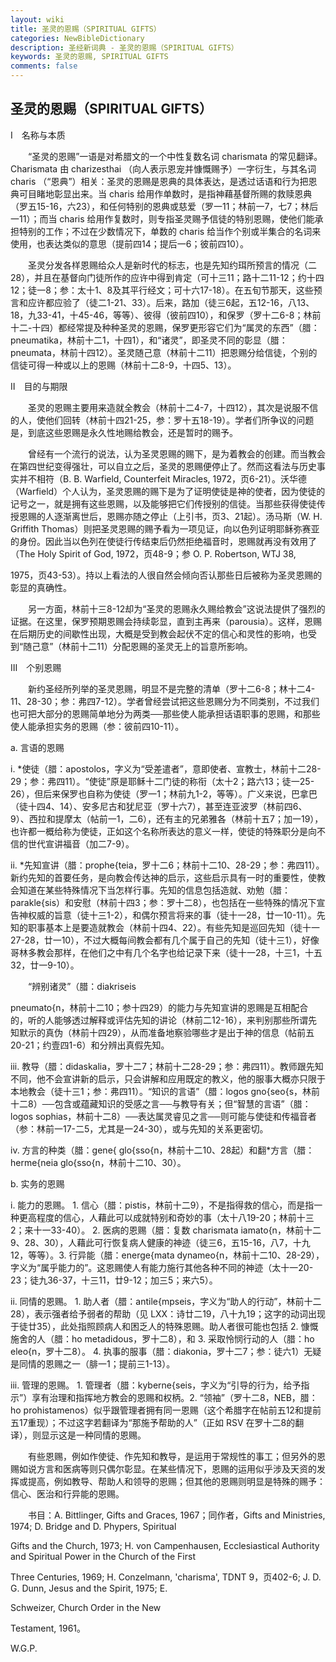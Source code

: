 ```yaml
---
layout: wiki
title: 圣灵的恩赐（SPIRITUAL GIFTS）
categories: NewBibleDictionary
description: 圣经新词典 - 圣灵的恩赐（SPIRITUAL GIFTS）
keywords: 圣灵的恩赐, SPIRITUAL GIFTS
comments: false
---
```


## 圣灵的恩赐（SPIRITUAL GIFTS）

Ⅰ　名称与本质

　　“圣灵的恩赐”一语是对希腊文的一个中性复数名词 charismata 的常见翻译。Charismata 由 charizesthai （向人表示恩宠并慷慨赐予）一字衍生，与其名词 charis （“恩典”）相关：圣灵的恩赐是恩典的具体表达，是透过话语和行为把恩典可目睹地彰显出来。当 charis 给用作单数时，是指神藉基督所赐的救赎恩典（罗五15-16，六23），和任何特别的恩典或慈爱（罗一11；林前一7，七7；林后一11）；而当 charis 给用作复数时，则专指圣灵赐予信徒的特别恩赐，使他们能承担特别的工作；不过在少数情况下，单数的 charis 给当作个别或半集合的名词来使用，也表达类似的意思（提前四14；提后一6；彼前四10）。

　　圣灵分发各样恩赐给众人是新时代的标志，也是先知约珥所预言的情况（二28），并且在基督向门徒所作的应许中得到肯定（可十三11；路十二11-12；约十四12；徒一8；参：太十1、8及其平行经文；可十六17-18）。在五旬节那天，这些预言和应许都应验了（徒二1-21、33）。后来，路加（徒三6起，五12-16，八13、18，九33-41，十45-46，等等）、彼得（彼前四10），和保罗（罗十二6-8；林前十二-十四）都经常提及种种圣灵的恩赐，保罗更形容它们为“属灵的东西”（腊：pneumatika，林前十二1，十四1），和“诸灵”，即圣灵不同的彰显（腊：pneumata，林前十四12）。圣灵随己意（林前十二11）把恩赐分给信徒，个别的信徒可得一种或以上的恩赐（林前十二8-9，十四5、13）。

Ⅱ　目的与期限

　　圣灵的恩赐主要用来造就全教会（林前十二4-7，十四12），其次是说服不信的人，使他们回转（林前十四21-25，参：罗十五18-19）。学者们所争议的问题是，到底这些恩赐是永久性地赐给教会，还是暂时的赐予。

　　曾经有一个流行的说法，认为圣灵恩赐的赐下，是为着教会的创建。而当教会在第四世纪变得强壮，可以自立之后，圣灵的恩赐便停止了。然而这看法与历史事实并不相符（B. B. Warfield, Counterfeit Miracles, 1972，页6-21）。沃华德（Warfield）个人认为，圣灵恩赐的赐下是为了证明使徒是神的使者，因为使徒的记号之一，就是拥有这些恩赐，以及能够把它们传授别的信徒。当那些获得使徒传授恩赐的人逐渐离世后，恩赐亦随之停止（上引书，页3、21起）。汤马斯（W. H. Griffith Thomas）则把圣灵恩赐的赐予看为一项见证，向以色列证明耶稣弥赛亚的身份。因此当以色列在使徒行传结束后仍然拒绝福音时，恩赐就再没有效用了（The Holy Spirit of God, 1972，页48-9；参 O. P. Robertson, WTJ 38,

1975，页43-53）。持以上看法的人很自然会倾向否认那些日后被称为圣灵恩赐的彰显的真确性。

　　另一方面，林前十三8-12却为“圣灵的恩赐永久赐给教会”这说法提供了强烈的证据。在这里，保罗预期恩赐会持续彰显，直到主再来（parousia）。这样，恩赐在后期历史的间歇性出现，大概是受到教会起伏不定的信心和灵性的影响，也受到“随己意”（林前十二11）分配恩赐的圣灵无上的旨意所影响。

Ⅲ　个别恩赐

　　新约圣经所列举的圣灵恩赐，明显不是完整的清单（罗十二6-8；林十二4-11、28-30；参：弗四7-12）。学者曾经尝试把这些恩赐分为不同类别，不过我们也可把大部分的恩赐简单地分为两类──那些使人能承担话语职事的恩赐，和那些使人能承担实务的恩赐（参：彼前四10-11）。

a. 言语的恩赐

i. *使徒（腊：apostolos，字义为“受差遣者”，意即使者、宣教士，林前十二28-29；参：弗四11）。“使徒”原是耶稣十二门徒的称衔（太十2；路六13；徒一25-26），但后来保罗也自称为使徒（罗一1；林前九1-2，等等）。广义来说，巴拿巴（徒十四4、14）、安多尼古和犹尼亚（罗十六7），甚至连亚波罗（林前四6、9）、西拉和提摩太（帖前一1，二6），还有主的兄弟雅各（林前十五7；加一19），也许都一概给称为使徒，正如这个名称所表达的意义一样，使徒的特殊职分是向不信的世代宣讲福音（加二7-9）。

ii. *先知宣讲（腊：prophe{teia，罗十二6；林前十二10、28-29；参：弗四11）。新约先知的首要任务，是向教会传达神的启示，这些启示具有一时的重要性，使教会知道在某些特殊情况下当怎样行事。先知的信息包括造就、劝勉（腊：parakle{sis）和安慰（林前十四3；参：罗十二8），也包括在一些特殊的情况下宣告神权威的旨意（徒十三1-2），和偶尔预言将来的事（徒十一28，廿一10-11）。先知的职事基本上是要造就教会（林前十四4、22）。有些先知是巡回先知（徒十一27-28，廿一10），不过大概每间教会都有几个属于自己的先知（徒十三1），好像哥林多教会那样，在他们之中有几个名字也给记录下来（徒十一28，十三1，十五32，廿一9-10）。

　　“辨别诸灵”（腊：diakriseis

pneumato{n，林前十二10；参十四29）的能力与先知宣讲的恩赐是互相配合的，听的人能够透过解释或评估先知的讲论（林前二12-16），来判别那些所谓先知默示的真伪（林前十四29），从而准备地察验哪些才是出于神的信息（帖前五20-21；约壹四1-6）和分辨出真假先知。

iii. 教导（腊：didaskalia，罗十二7；林前十二28-29；参：弗四11）。教师跟先知不同，他不会宣讲新的启示，只会讲解和应用既定的教义，他的服事大概亦只限于本地教会（徒十三1；参：弗四11）。“知识的言语”（腊：logos gno{seo{s，林前十二8）──包含或蕴藏知识的受感之言──与教导有关；但“智慧的言语”（腊：logos sophias，林前十二8）──表达属灵睿见之言──则可能与使徒和传福音者（参：林前一17-二5，尤其是一24-30），或与先知的关系更密切。

iv. 方言的种类（腊：gene{ glo{sso{n，林前十二10、28起）和翻*方言（腊：herme{neia glo{sso{n，林前十二10、30）。

b. 实务的恩赐

i. 能力的恩赐。 1. 信心（腊：pistis，林前十二9），不是指得救的信心，而是指一种更高程度的信心，人藉此可以成就特别和奇妙的事（太十八19-20；林前十三2；来十一33-40）。 2. 医病的恩赐（腊：复数 charismata iamato{n，林前十二9、28、30），人藉此可行恢复病人健康的神迹（徒三6，五15-16，八7，十九12，等等）。3. 行异能（腊：energe{mata dynameo{n，林前十二10、28-29），字义为“属乎能力的”。这恩赐使人有能力施行其他各种不同的神迹（太十一20-23；徒九36-37，十三11，廿9-12；加三5；来六5）。

ii. 同情的恩赐。 1. 助人者（腊：antile{mpseis，字义为“助人的行动”，林前十二28），表示强者给予弱者的帮助（见 LXX：诗廿二19，八十九19；这字的动词出现于徒廿35），此处指照顾病人和困乏人的特殊恩赐。助人者很可能也包括 2. 慷慨施舍的人（腊：ho metadidous，罗十二8），和 3. 采取怜悯行动的人（腊：ho eleo{n，罗十二8）。 4. 执事的服事（腊：diakonia，罗十二7；参：徒六1）无疑是同情的恩赐之一（腓一1；提前三1-13）。

iii. 管理的恩赐。 1. 管理者（腊：kyberne{seis，字义为“引导的行为，给予指示”）享有治理和指挥地方教会的恩赐和权柄。2. “领袖”（罗十二8，NEB，腊：ho prohistamenos）似乎跟管理者拥有同一恩赐（这个希腊字在帖前五12和提前五17重现）；不过这字若翻译为“那施予帮助的人”（正如 RSV 在罗十二8的翻译），则显示这是一种同情的恩赐。

　　有些恩赐，例如作使徒、作先知和教导，是运用于常规性的事工；但另外的恩赐如说方言和医病等则只偶尔彰显。在某些情况下，恩赐的运用似乎涉及天资的发挥或提高，例如教导、帮助人和领导的恩赐；但其他的恩赐则明显是特殊的赐予：信心、医治和行异能的恩赐。

　　书目：A. Bittlinger, Gifts and Graces, 1967；同作者，Gifts and Ministries, 1974; D. Bridge and D. Phypers, Spiritual

Gifts and the Church, 1973; H. von Campenhausen, Ecclesiastical Authority and Spiritual Power in the Church of the First

Three Centuries, 1969; H. Conzelmann, 'charisma', TDNT 9，页402-6; J. D. G. Dunn, Jesus and the Spirit, 1975; E.

Schweizer, Church Order in the New

Testament, 1961。

W.G.P.








